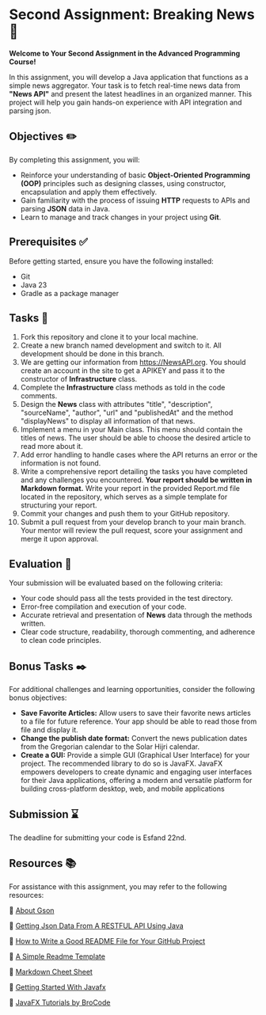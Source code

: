 # Second Assignment: Breaking News 📰
**Welcome to Your Second Assignment in the Advanced Programming Course!**

In this assignment, you will develop a Java application that functions as a simple news aggregator. Your task is to fetch real-time news data from **"News API"** and present the latest headlines in an organized manner. This project will help you gain hands-on experience with API integration and parsing json.
## Objectives ✏️
By completing this assignment, you will:

- Reinforce your understanding of basic **Object-Oriented Programming (OOP)** principles such as designing classes, using constructor, encapsulation and apply them effectively.
- Gain familiarity with the process of issuing **HTTP** requests to APIs and parsing **JSON** data in Java.
- Learn to manage and track changes in your project using **Git**.
## Prerequisites ✅
Before getting started, ensure you have the following installed:

- Git
- Java 23
- Gradle as a package manager

## Tasks 📝
1. Fork this repository and clone it to your local machine.
2. Create a new branch named development and switch to it. All development should be done in this branch.
3. We are getting our information from https://NewsAPI.org. You should create an account in the site to get a APIKEY and pass it to the constructor of **Infrastructure** class.   
4. Complete the **Infrastructure** class methods as told in the code comments.
5. Design the **News** class with attributes "title", "description", "sourceName", "author", "url" and "publishedAt" and the method "displayNews" to display all information of that news.
6. Implement a menu in your Main class. This menu should contain the titles of news. The user should be able to choose the desired article to read more about it.
7. Add error handling to handle cases where the API returns an error or the information is not found.
8. Write a comprehensive report detailing the tasks you have completed and any challenges you encountered. **Your report should be written in Markdown format.** Write your report in the provided Report.md file located in the repository, which serves as a simple template for structuring your report.
9. Commit your changes and push them to your GitHub repository.
10. Submit a pull request from your develop branch to your main branch. Your mentor will review the pull request, score your assignment and merge it upon approval.
## Evaluation 📃
Your submission will be evaluated based on the following criteria:

- Your code should pass all the tests provided in the test directory.
- Error-free compilation and execution of your code. 
- Accurate retrieval and presentation of **News** data through the methods written.
- Clear code structure, readability, thorough commenting, and adherence to clean code principles.


## Bonus Tasks ✒️
For additional challenges and learning opportunities, consider the following bonus objectives:

- **Save Favorite Articles:** Allow users to save their favorite news articles to a file for future reference. Your app should be able to read those from file and display it. 
- **Change the publish date format:** Convert the news publication dates from the Gregorian calendar to the Solar Hijri calendar.
- **Create a GUI:** Provide a simple GUI (Graphical User Interface) for your project. The recommended library to do so is JavaFX. JavaFX empowers developers to create dynamic and engaging user interfaces for their Java applications, offering a modern and versatile platform for building cross-platform desktop, web, and mobile applications

## Submission ⌛
The deadline for submitting your code is Esfand 22nd.

## Resources 📚
For assistance with this assignment, you may refer to the following resources:

🔗 [About Gson](https://www.javadoc.io/doc/com.google.code.gson/gson/2.8.0/com/google/gson/Gson.html)

🔗 [Getting Json Data From A RESTFUL API Using Java](https://medium.com/swlh/getting-json-data-from-a-restful-api-using-java-b327aafb3751)

🔗 [How to Write a Good README File for Your GitHub Project](https://www.freecodecamp.org/news/how-to-write-a-good-readme-file/)

🔗 [A Simple Readme Template](https://gist.github.com/DomPizzie/7a5ff55ffa9081f2de27c315f5018afc)

🔗 [Markdown Cheet Sheet](https://www.freecodecamp.org/news/markdown-cheat-sheet/)

🔗 [Getting Started With Javafx](https://openjfx.io/openjfx-docs/)

🔗 [JavaFX Tutorials by BroCode](https://www.youtube.com/playlist?list=PLZPZq0r_RZOM-8vJA3NQFZB7JroDcMwev)
